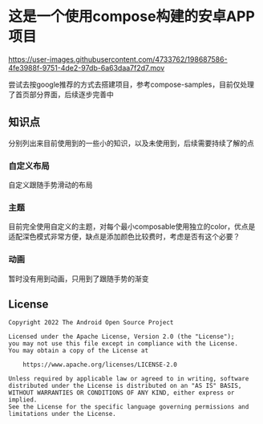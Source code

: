 
# 这是一个使用compose构建的安卓APP项目
https://user-images.githubusercontent.com/4733762/198687586-4fe3988f-9751-4de2-97db-6a63daa7f2d7.mov

尝试去按google推荐的方式去搭建项目，参考compose-samples，目前仅处理了首页部分界面，后续逐步完善中

## 知识点

分别列出来目前使用到的一些小的知识，以及未使用到，后续需要持续了解的点

### 自定义布局
自定义跟随手势滑动的布局

### 主题
目前完全使用自定义的主题，对每个最小composable使用独立的color，优点是适配深色模式非常方便，缺点是添加颜色比较费时，考虑是否有这个必要？

### 动画
暂时没有用到动画，只用到了跟随手势的渐变



## License
```
Copyright 2022 The Android Open Source Project

Licensed under the Apache License, Version 2.0 (the "License");
you may not use this file except in compliance with the License.
You may obtain a copy of the License at

    https://www.apache.org/licenses/LICENSE-2.0

Unless required by applicable law or agreed to in writing, software
distributed under the License is distributed on an "AS IS" BASIS,
WITHOUT WARRANTIES OR CONDITIONS OF ANY KIND, either express or implied.
See the License for the specific language governing permissions and
limitations under the License.
```
